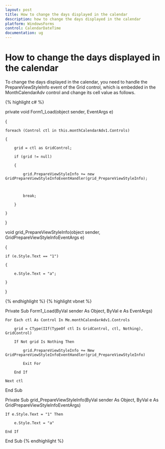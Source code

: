 ```yaml
---
layout: post
title: How to change the days displayed in the calendar
description: how to change the days displayed in the calendar
platform: WindowsForms
control: CalendarDateTime
documentation: ug
---
```

# How to change the days displayed in the calendar

To change the days displayed in the calendar, you need to handle the PrepareViewStyleInfo event of the Grid control, which is embedded in the MonthCalendarAdv control and change its cell value as follows.




{% highlight c#  %}


private void Form1_Load(object sender, EventArgs e)

{

    foreach (Control ctl in this.monthCalendarAdv1.Controls)

    {

        grid = ctl as GridControl;

        if (grid != null)

        {

            grid.PrepareViewStyleInfo += new GridPrepareViewStyleInfoEventHandler(grid_PrepareViewStyleInfo);



            break;

        }

    }

}



void grid_PrepareViewStyleInfo(object sender, GridPrepareViewStyleInfoEventArgs e)

{

    if (e.Style.Text == "1")

    {

        e.Style.Text = "a";

    }

}



{% endhighlight  %}
{% highlight vbnet  %}



Private Sub Form1_Load(ByVal sender As Object, ByVal e As EventArgs)

    For Each ctl As Control In Me.monthCalendarAdv1.Controls

        grid = CType(IIf(TypeOf ctl Is GridControl, ctl, Nothing), GridControl)

        If Not grid Is Nothing Then

            grid.PrepareViewStyleInfo += New GridPrepareViewStyleInfoEventHandler(grid_PrepareViewStyleInfo)

            Exit For

        End If

    Next ctl

End Sub



Private Sub grid_PrepareViewStyleInfo(ByVal sender As Object, ByVal e As GridPrepareViewStyleInfoEventArgs)

    If e.Style.Text = "1" Then

        e.Style.Text = "a"

    End If

End Sub
{% endhighlight   %}
